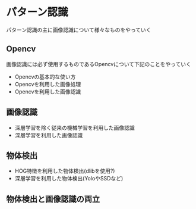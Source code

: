 # パターン認識
パターン認識の主に画像認識について様々なものをやっていく

## Opencv
画像認識には必ず使用するものであるOpencvについて下記のことをやっていく
+ Opencvの基本的な使い方
+ Opencvを利用した画像処理
+ Opencvを利用した画像認識

## 画像認識
+ 深層学習を除く従来の機械学習を利用した画像認識
+ 深層学習を利用した画像認識

## 物体検出
+ HOG特徴を利用した物体検出(dlibを使用?)
+ 深層学習を利用した物体検出(YoloやSSDなど)

## 物体検出と画像認識の両立
